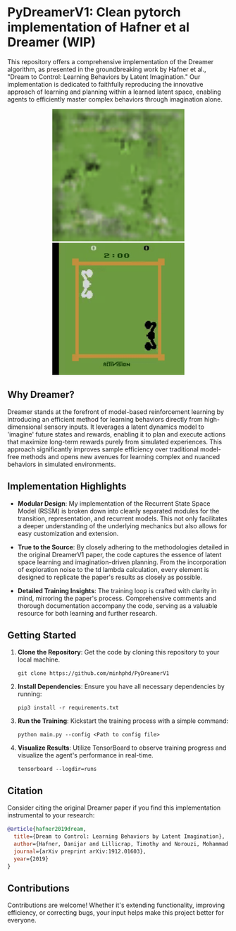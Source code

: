 # PyDreamerV1: Clean pytorch implementation of Hafner et al Dreamer (WIP)

This repository offers a comprehensive implementation of the Dreamer algorithm, as presented in the groundbreaking work by Hafner et al., "Dream to Control: Learning Behaviors by Latent Imagination." Our implementation is dedicated to faithfully reproducing the innovative approach of learning and planning within a learned latent space, enabling agents to efficiently master complex behaviors through imagination alone.

<div align="center">
  <img src="./gif/boxing_imagine.gif" alt="Trained RSSM imagining 50 steps ahead" width="300px" height="300px"/>
  <img src="./gif/boxing.gif" alt="Trained boxing agent" width="300px" height="300px"/>
</div>

## Why Dreamer?

Dreamer stands at the forefront of model-based reinforcement learning by introducing an efficient method for learning behaviors directly from high-dimensional sensory inputs. It leverages a latent dynamics model to 'imagine' future states and rewards, enabling it to plan and execute actions that maximize long-term rewards purely from simulated experiences. This approach significantly improves sample efficiency over traditional model-free methods and opens new avenues for learning complex and nuanced behaviors in simulated environments.

## Implementation Highlights

- **Modular Design**: My implementation of the Recurrent State Space Model (RSSM) is broken down into cleanly separated modules for the transition, representation, and recurrent models. This not only facilitates a deeper understanding of the underlying mechanics but also allows for easy customization and extension.

- **True to the Source**: By closely adhering to the methodologies detailed in the original DreamerV1 paper, the code captures the essence of latent space learning and imagination-driven planning. From the incorporation of exploration noise to the td lambda calculation, every element is designed to replicate the paper's results as closely as possible.

- **Detailed Training Insights**: The training loop is crafted with clarity in mind, mirroring the paper's process. Comprehensive comments and thorough documentation accompany the code, serving as a valuable resource for both learning and further research.

## Getting Started

1. **Clone the Repository**: Get the code by cloning this repository to your local machine.
   ```
   git clone https://github.com/minhphd/PyDreamerV1
   ```

2. **Install Dependencies**: Ensure you have all necessary dependencies by running:
   ```
   pip3 install -r requirements.txt
   ```

3. **Run the Training**: Kickstart the training process with a simple command:
   ```
   python main.py --config <Path to config file>
   ```

4. **Visualize Results**: Utilize TensorBoard to observe training progress and visualize the agent's performance in real-time.
   ```
   tensorboard --logdir=runs
   ```

## Citation

Consider citing the original Dreamer paper if you find this implementation instrumental to your research:

```bibtex
@article{hafner2019dream,
  title={Dream to Control: Learning Behaviors by Latent Imagination},
  author={Hafner, Danijar and Lillicrap, Timothy and Norouzi, Mohammad and Ba, Jimmy},
  journal={arXiv preprint arXiv:1912.01603},
  year={2019}
}
```

## Contributions

Contributions are welcome! Whether it's extending functionality, improving efficiency, or correcting bugs, your input helps make this project better for everyone.
